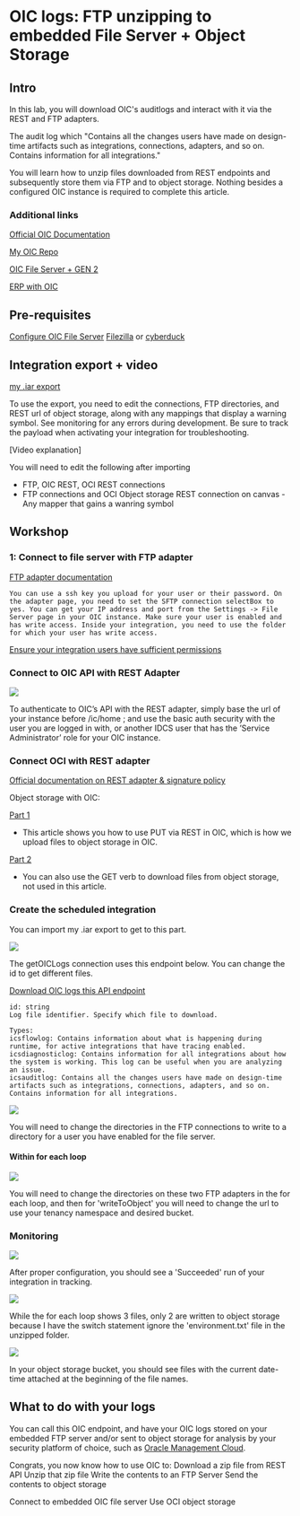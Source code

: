 # OIC logs: FTP unzipping to embedded File Server + Object Storage

## Intro

In this lab, you will download OIC's auditlogs and interact with it via the REST and FTP adapters.

The audit log which "Contains all the changes users have made on design-time artifacts such as integrations, connections, adapters, and so on. Contains information for all integrations."

You will learn how to unzip files downloaded from REST endpoints and subsequently store them via FTP and to object storage. Nothing besides a configured OIC instance is required to complete this article.

### Additional links

[Official OIC Documentation](https://docs.oracle.com/en/cloud/paas/integration-cloud/index.html)

[My OIC Repo](https://garyhostt.github.io/Oracle_Integration/)

[OIC File Server + GEN 2](https://github.com/GaryHostt/Oracle_Integration/blob/master/Intro.md)

[ERP with OIC](https://garyhostt.github.io/beginner_ERP_OIC/)

## Pre-requisites
[Configure OIC File Server](https://blogs.oracle.com/integration/embedded-file-server-sftp-in-oracle-integration)
[Filezilla](https://filezilla-project.org/) or [cyberduck](https://cyberduck.io/)

## Integration export + video

[my .iar export](https://github.com/GaryHostt/Oracle_Integration/raw/master/logscreenshots/OIC_LOG_COLLE_FTP_UNZIP_6_01.00.0000.iar)

To use the export, you need to edit the connections, FTP directories, and REST url of object storage, along with any mappings that display a warning symbol. See monitoring for any errors during development. Be sure to track the payload when activating your integration for troubleshooting.

[Video explanation]

You will need to edit the following after importing
  - FTP, OIC REST, OCI REST connections
  - FTP connections and OCI Object storage REST connection on canvas
  -Any mapper that gains a wanring symbol

## Workshop

### 1: Connect to file server with FTP adapter

[FTP adapter documentation](https://docs.oracle.com/en/cloud/paas/integration-cloud/ftp-adapter/create-connection.html#GUID-662EF1FD-2841-4A9A-87B3-FD8B8796510D)
```
You can use a ssh key you upload for your user or their password. On the adapter page, you need to set the SFTP connection selectBox to yes. You can get your IP address and port from the Settings -> File Server page in your OIC instance. Make sure your user is enabled and has write access. Inside your integration, you need to use the folder for which your user has write access.
```

[Ensure your integration users have sufficient permissions](https://blogs.oracle.com/integration/leveraging-oracle-integration-file-server-for-file-based-integrations-v2)

### Connect to OIC API with REST Adapter

![](logcreenshots/1.png)

To authenticate to OIC’s API with the REST adapter, simply base the url of your instance before /ic/home ; and use the basic auth security with the user you are logged in with, or another IDCS user that has the ’Service Administrator’ role for your OIC instance.

### Connect OCI with REST adapter
[Official documentation on REST adapter & signature policy](https://docs.oracle.com/en/cloud/paas/integration-cloud/whats-new/index.html#INTWN-GUID-39D35E54-3FA5-4A44-A6FB-7C6496ED7E84)

Object storage with OIC:

[Part 1](https://redthunder.blog/2020/01/13/object-storage-with-oracle-integration-cloud-part-1/comment-page-1/)
- This article shows you how to use PUT via REST in OIC, which is how we upload files to object storage in OIC.

[Part 2](https://redthunder.blog/2020/03/20/object-storage-with-oracle-integration-cloud-part-2/)
- You can also use the GET verb to download files from object storage, not used in this article. 

### Create the scheduled integration

You can import my .iar export to get to this part.

![](logscreenshots/2.png)

The getOICLogs connection uses this endpoint below. You can change the id to get different files.

[Download OIC logs this API endpoint](https://docs.oracle.com/en/cloud/paas/integration-cloud/rest-api/op-ic-api-integration-v1-monitoring-logs-id-get.html)
```
id: string
Log file identifier. Specify which file to download. 

Types:
icsflowlog: Contains information about what is happening during runtime, for active integrations that have tracing enabled.
icsdiagnosticlog: Contains information for all integrations about how the system is working. This log can be useful when you are analyzing an issue.
icsauditlog: Contains all the changes users have made on design-time artifacts such as integrations, connections, adapters, and so on. Contains information for all integrations.
```

![](logscreenshots/3.png)

You will need to change the directories in the FTP connections to write to a directory for a user you have enabled for the file server.

#### Within for each loop

![](logscreenshots/4.png)

You will need to change the directories on these two FTP adapters in the for each loop, and then for 'writeToObject' you will need to change the url to use your tenancy namespace and desired bucket.

### Monitoring

![](logscreenshots/5.png)

After proper configuration, you should see a 'Succeeded' run of your integration in tracking.

![](logscreenshots/6.png)

While the for each loop shows 3 files, only 2 are written to object storage because I have the switch statement ignore the 'environment.txt' file in the unzipped folder.

![](logscreenshots/7.png)

In your object storage bucket, you should see files with the current date-time attached at the beginning of the file names. 

## What to do with your logs

You can call this OIC endpoint, and have your OIC logs stored on your embedded FTP server and/or sent to object storage for analysis by your security platform of choice, such as [Oracle Management Cloud](https://docs.oracle.com/en/cloud/paas/management-cloud/logcs/ingest-logs-oci-object-storage-buckets.html#GUID-4B2BED39-CF5F-450A-B0E5-6C36FBFB80F4).

Congrats, you now know how to use OIC to:
  Download a zip file from REST API
  Unzip that zip file
  Write the contents to an FTP Server
  Send the contents to object storage

  Connect to embedded OIC file server
  Use OCI object storage


